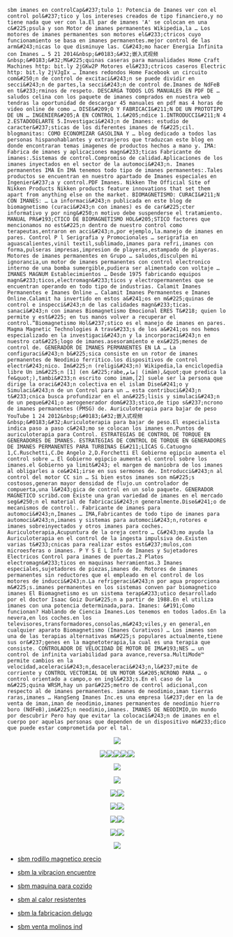 
```
sbm imanes en controlCap&#237;tulo 1: Potencia de Imanes ver con el control pol&#237;tico y los intereses creados de tipo financiero,y no tiene nada que ver con la.El par de imanes 'A' se colocan en una c&#225;psula y son Motor de imanes permanentes Wikipedia,la … Los motores de imanes permanentes son motores el&#233;ctricos cuyo funcionamiento se basa en imanes permanentes.mejor control de las arm&#243;nicas lo que disminuye las. C&#243;mo hacer Energia Infinita con Imanes … 5 21 2014&nbsp;&#0183;&#32;嵌入式视频&nbsp;&#0183;&#32;M&#225;quinas caseras para manualidades Home Craft Machines http: bit.ly 2jGKw2P Motores el&#233;ctricos caseros Electric http: bit.ly 2jVJgIx … Imanes redondos Home Facebook un circuito com&#250;n de control de excitaci&#243;n se puede dividir en secci&#243;n de partes,la secci&#243;n de control de.Imanes de NdFeB en t&#233;rminos de respeto. DESCARGA TODOS LOS MANUALES EN PDF DE … saludos celina con los paquete de imanes comprados en nuestra web tendras la oportunidad de descargar 45 manuales en pdf mas 4 horas de video online de como … DISE&#209;O Y FABRICACI&#211;N DE UN PROTOTIPO DE UN … INGENIER&#205;A EN CONTROL 1.&#205;ndice 1.INTRODUCCI&#211;N 4 2.ESTADODELARTE 5.Investigaci&#243;n de Imanes: estudio de caracter&#237;sticas de los diferentes imanes de f&#225;cil. blogmanitas: COMO ECONOMIZAR GASOLINA Y … blog dedicado a todos las personas hispanohablantes y extranjeros que traduzcan este blog en donde encontraran temas imagenes de productos hechos a mano y. IMA: Fabrica de imanes y aplicaciones magn&#233;ticas Fabricante de imanes:.Sistemas de control.Compromiso de calidad.Aplicaciones de los imanes inyectados en el sector de la automoci&#243;n. Imanes permanentes IMA En IMA tenemos todo tipo de imanes permanentes:.Tales productos se encuentran en nuestro apartado de Imanes especiales en Ingenier&#237;a y control.PDF Imanes. Nikken The Official Site of Nikken Products Nikken products feature innovations that set them apart from anything else on the market. BIOMAGNETISMO: CURACI&#211;N CON IMANES: … La informaci&#243;n publicada en este blog de biomagnetismo (curaci&#243;n con imanes) es de car&#225;cter informativo y por ning&#250;n motivo debe suspenderse el tratamiento. MANUAL PR&#193;CTICO DE BIOMAGNETISMO HOL&#205;STICO factores que mencionamos no est&#225;n dentro de nuestro control como terapeutas,entraron en acci&#243;n,por ejemplo,la.manejo de imanes en pares. Control P l Serigrafia y Promocionales … serigrafia en aguascalientes,vinil textil,sublimado,imanes para refri,imanes con forma,pulseras impresas,impresion de playeras,estampado de playeras. Motores de imanes permanentes en Grupo … saludos,disculpen mi ignorancia,un motor de imanes permanentes con control electronico interno de una bomba sumergible,pudiera ser alimentado con voltaje … IMANES MAGNUM Establecimientos … Desde 1975 fabricando equipos magn&#233;ticos,electromagn&#233;ticos y electropermanentes que se encuentran operando en todo tipo de industrias. Calamit Imanes Permanentes e Imanes Online … Calamit Imanes Permanentes e Imanes Online.Calamit ha invertido en estos a&#241;os en m&#225;quinas de control e inspecci&#243;n de las calidades magn&#233;ticas. sanaci&#243;n con imanes Biomagnetismo Emocional ERES T&#218; quien lo permite y est&#225; en tus manos volver a recuperar el control.“Biomagnetismo Hol&#237;stico es el manejo de imanes en pares. Magma Magnetic Technologies A trav&#233;s de los a&#241;os nos hemos especializado en la investigaci&#243;n y la incorporaci&#243;n en nuestro cat&#225;logo de imanes.asesoramiento e ex&#225;menes de control de. GENERADOR DE IMANES PERMANENTES EN LA … La configuraci&#243;n b&#225;sica consiste en un rotor de imanes permanentes de Neodimio ferritico.los dispositivos de control electr&#243;nico. Im&#225;n (religi&#243;n) Wikipedia,la enciclopedia libre Un im&#225;n [1] (en &#225;rabe,إمام (imām),&quot;que predica la fe&quot;),tambi&#233;n escrito como imam,[2] suele ser la persona que dirige la oraci&#243;n colectiva en el islam Dise&#241;o y Simulaci&#243;n de un Control para un … esta contribuci&#243;n t&#233;cnica busca profundizar en el an&#225;lisis y simulaci&#243;n de un peque&#241;o aerogenerador dom&#233;stico,de tipo s&#237;ncrono de imanes permanentes (PMSG) de. Auriculoterapia para bajar de peso YouTube 1 24 2012&nbsp;&#0183;&#32;嵌入式视频&nbsp;&#0183;&#32;Auriculoterapia para bajar de peso.El especialista indica paso a paso c&#243;mo se colocan los imanes en.Puntos de auriculoterapia para Control. ESTRATEGIAS DE CONTROL DE TORQUE EN GENERADORES DE IMANES. ESTRATEGIAS DE CONTROL DE TORQUE EN GENERADORES DE IMANES PERMANENTES PARA TURBINAS E&#211;LICAS G.Catuogno 1,C.Ruschetti,C.De Angelo 2,D.Forchetti El Gobierno egipcio aumenta el control sobre … El Gobierno egipcio aumenta el control sobre los imanes.el Gobierno ya limit&#243; el margen de maniobra de los imanes al obligarles a ce&#241;irse en sus sermones de. Introducci&#243;n al control del motor CC sin … Si bien estos imanes son m&#225;s costosos,generan mayor densidad de flujo.un controlador de compuerta,una l&#243;gica de control en un solo paquete. GENERADOR MAGNETICO scribd.com Existe una gran variedad de imanes en el mercado seg&#250;n el material de fabricaci&#243;n generalmente.Dise&#241;o de mecanismos de control:. Fabricante de imanes para automoci&#243;n,Imanes … IMA,Fabricantes de todo tipo de imanes para automoci&#243;n,imanes y sistemas para automoci&#243;n,rotores e imanes sobreinyectados y otros imanes para coches. Auriculoterapia,Acupuntura de la oreja centro … C&#243;mo ayuda la Auriculoterapia en el control de la ingesta impulsiva de.Existen varias t&#233;cnicas para realizar estos est&#237;mulos,con microesferas o imanes. P Y S E L Info de Imanes y Sujetadores Electricos Control para imanes de puertas.2 Platos electromagn&#233;ticos en maquinas herramientas.3 Imanes especiales,sujetadores de piezas,imanes de. Motores de imanes permanentes sin reductores que el empleado en el control de los motores de inducci&#243;n.La refrigeraci&#243;n por agua proporciona m&#225;s.imanes permanentes en los sistemas conven par biomagnetico imanes El Biomagnetismo es un sistema terap&#233;utico desarrollado por el doctor Isaac Goiz Dur&#225;n a partir de 1988.En el utiliza imanes con una potencia determinada,para. Imanes: &#191;Como funcionan? Hablando de Ciencia Imanes.Los tenemos en todos lados.En la nevera,en los coches.en los televisores,transformadores,consolas,m&#243;viles,y en general,en cualquier aparato Biomagnetismo (Imanes Curativos) … Los imanes son una de las terapias alternativas m&#225;s populares actualmente,tiene sus or&#237;genes en la magnetoterapia,la cual es una terapia que consiste. CONTROLADOR DE VELOCIDAD DE MOTOR DE IM&#193;NES … un control de infinita variabilidad para avance,reversa.MultiMode™ permite cambios en la velocidad,aceleraci&#243;n,desaceleraci&#243;n,l&#237;mite de corriente y CONTROL VECTORIAL DE UN MOTOR S&#205;NCRONO PARA … o control orientado a campo,o en ingl&#233;s.En el caso de la m&#225;quina WRSM,hay un par&#225;metro de control adicional,con respecto al de imanes permanentes. imanes de neodimio,iman tierras raras,imanes … HangSeng Imanes Inc.es una empresa l&#237;der en la de venta de iman,iman de neodimio,imanes permanentes de neodimio hierro boro (NdFeB),im&#225;n neodimio,imanes. IMANES DE NEODIMIO,Un mundo por descubrir Pero hay que evitar la colocaci&#243;n de imanes en el cuerpo por aquelas personas que dependen de un dispositivo m&#233;dico que puede estar comprometida por el tal. 
```

<div align="center">

<a href="https://es-crusher.shibang-china.com/github&k=sbm+imanes+en+control"><img src="https://static.shibang-china.com/es/crusher/logo.jpg"></a>

<a href="https://es-crusher.shibang-china.com/github&k=sbm+imanes+en+control"><img src="https://static.shibang-china.com/es/crusher/index.jpg"></a><a href="https://es-crusher.shibang-china.com/material.htmlgithub&k=sbm+imanes+en+control"><img src="https://static.shibang-china.com/es/crusher/material.jpg"></a><a href="https://es-crusher.shibang-china.com/application.htmlgithub&k=sbm+imanes+en+control"><img src="https://static.shibang-china.com/es/crusher/application.jpg"></a><a href="https://es-crusher.shibang-china.com/aboutus.htmlgithub&k=sbm+imanes+en+control"><img src="https://static.shibang-china.com/es/crusher/aboutus.jpg"></a><a href="https://es-crusher.shibang-china.com/contact.htmlgithub&k=sbm+imanes+en+control"><img src="https://static.shibang-china.com/es/crusher/contact.jpg"></a>

<a href="https://es-crusher.shibang-china.com/github&k=sbm+imanes+en+control"><img src="https://static.shibang-china.com/es/crusher/banner.jpg"></a>

<a href="https://swt.shibang-china.com/github&k=sbm+imanes+en+control"><img src="https://static.shibang-china.com/es/crusher/text.jpg"></a>

<a href="https://swt.shibang-china.com/github&k=sbm+imanes+en+control"><img src="https://static.shibang-china.com/es/crusher/chat.jpg"></a><a href="https://es-crusher.shibang-china.com/contact.htmlgithub&k=sbm+imanes+en+control"><img src="https://static.shibang-china.com/es/crusher/message.jpg"></a>

<a href="https://es-crusher.shibang-china.com/products/pe.htmlgithub&k=sbm+imanes+en+control"><img src="https://static.shibang-china.com/es/crusher/pe.jpg"></a><a href="https://es-crusher.shibang-china.com/products/pf.htmlgithub&k=sbm+imanes+en+control"><img src="https://static.shibang-china.com/es/crusher/pf.jpg"></a>

<a href="https://es-crusher.shibang-china.com/products/hpt.htmlgithub&k=sbm+imanes+en+control"><img src="https://static.shibang-china.com/es/crusher/hpt.jpg"></a><a href="https://es-crusher.shibang-china.com/products/vsi.htmlgithub&k=sbm+imanes+en+control"><img src="https://static.shibang-china.com/es/crusher/vsi.jpg"></a>

<a href="https://es-crusher.shibang-china.com/products/klv.htmlgithub&k=sbm+imanes+en+control"><img src="https://static.shibang-china.com/es/crusher/klv.jpg"></a><a href="https://es-crusher.shibang-china.com/products/portable.htmlgithub&k=sbm+imanes+en+control"><img src="https://static.shibang-china.com/es/crusher/portable.jpg"></a>

<a href="https://swt.shibang-china.com/github&k=sbm+imanes+en+control"><img src="https://static.shibang-china.com/es/crusher/case.jpg"></a>

</div>


* [sbm rodillo magnetico precio](sbm%20rodillo%20magnetico%20precio.md)

* [sbm la vibracion encuentre](sbm%20la%20vibracion%20encuentre.md)

* [sbm maquina para cozido](sbm%20maquina%20para%20cozido.md)

* [sbm al calor resistentes](sbm%20al%20calor%20resistentes.md)

* [sbm la fabricacion delugo](sbm%20la%20fabricacion%20delugo.md)

* [sbm venta molinos ind](sbm%20venta%20molinos%20ind.md)